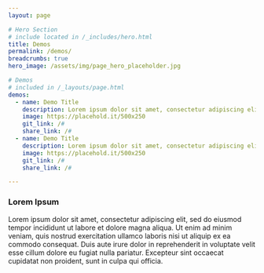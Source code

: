 ```yaml
---
layout: page

# Hero Section
# include located in /_includes/hero.html
title: Demos
permalink: /demos/
breadcrumbs: true
hero_image: /assets/img/page_hero_placeholder.jpg

# Demos
# included in /_layouts/page.html
demos:
  - name: Demo Title
    description: Lorem ipsum dolor sit amet, consectetur adipiscing elit, sed do eiusmod tempor labore et magna aliqua. Nulla aliquet porttitor lacus luctus accumsan tortor.
    image: https://placehold.it/500x250
    git_link: /#
    share_link: /#
  - name: Demo Title
    description: Lorem ipsum dolor sit amet, consectetur adipiscing elit, sed do eiusmod tempor labore et magna aliqua. Nulla aliquet porttitor lacus luctus accumsan tortor.
    image: https://placehold.it/500x250
    git_link: /#
    share_link: /#

---
```


### Lorem Ipsum

Lorem ipsum dolor sit amet, consectetur adipiscing elit, sed do eiusmod tempor incididunt ut labore et dolore magna aliqua. Ut enim ad minim veniam, quis nostrud exercitation ullamco laboris nisi ut aliquip ex ea commodo consequat. Duis aute irure dolor in reprehenderit in voluptate velit esse cillum dolore eu fugiat nulla pariatur. Excepteur sint occaecat cupidatat non proident, sunt in culpa qui officia.
